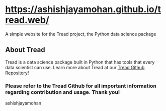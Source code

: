 # https://ashishjayamohan.github.io/tread.web/
A simple website for the Tread project, the Python data science package

## About Tread
Tread is a data science package built in Python that has tools that every data scientist can use. Learn more about Tread at our [Tread Github Repository](https://github.com/ashishjayamohan/Tread)!

### Please refer to the Tread Github for all important information regarding contribution and usage. Thank you!

ashishjayamohan
